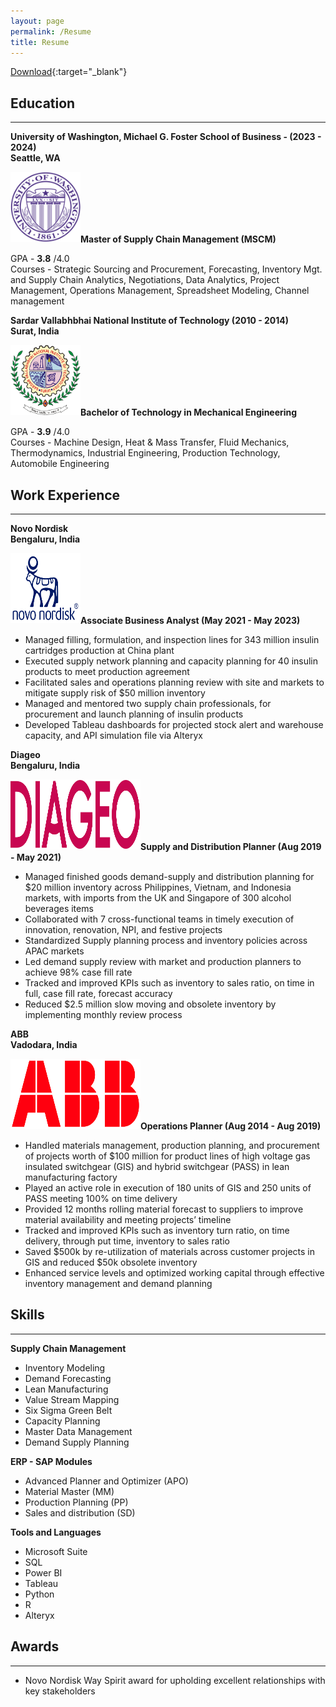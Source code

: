 ```yaml
---
layout: page
permalink: /Resume
title: Resume
---
```


[Download](https://drive.google.com/file/d/1kLxVUSjQzHid33PM0Ksk8rAnQ0Da5MRI/view?usp=drive_link){:target="_blank"}

## Education 
***

__University of Washington, Michael G. Foster School of Business - (2023 - 2024)__<br>
__Seattle, WA__ <br>
<p class="full-width"><img src="/public/University_of_Washington_seal.png" style="width:7rem;height:7rem" align="left"/></p><br><br><br><br><br>

 __Master of Supply Chain Management (MSCM)__<br>
 
 GPA - __3.8__ /4.0 <br>
 Courses - Strategic Sourcing and Procurement, Forecasting, Inventory Mgt. and Supply Chain Analytics, Negotiations, Data
 Analytics, Project Management, Operations Management, Spreadsheet Modeling, Channel management<br>

__Sardar Vallabhbhai National Institute of Technology (2010 - 2014)__<br>
__Surat, India__ <br>
<p class="full-width"><img src="/public/NIT_Surat_Logo.png" style="width:7rem;height:7rem" align="left"/></p><br><br><br><br><br>

 __Bachelor of Technology in Mechanical Engineering__ <br>

 GPA - __3.9__ /4.0 <br>
 Courses - Machine Design, Heat & Mass Transfer, Fluid Mechanics, Thermodynamics, Industrial Engineering, Production Technology, Automobile Engineering<br>

## Work Experience 
***

__Novo Nordisk__<br>
__Bengaluru, India__<br>
<p class="full-width"><img src="/public/Novo_Nordisk_-_Logo.svg.png" style="width:7rem;height:7rem" align="left"/></p><br><br><br><br><br>

 __Associate Business Analyst (May 2021 - May 2023)__ <br>

- Managed filling, formulation, and inspection lines for 343 million insulin cartridges production at China plant
- Executed supply network planning and capacity planning for 40 insulin products to meet production agreement
- Facilitated sales and operations planning review with site and markets to mitigate supply risk of $50 million inventory
- Managed and mentored two supply chain professionals, for procurement and launch planning of insulin products
- Developed Tableau dashboards for projected stock alert and warehouse capacity, and API simulation file via Alteryx


__Diageo__<br>
__Bengaluru, India__<br>
<p class="full-width"><img src="/public/Diageo.svg.png" style="width:13rem;height:7rem" align="left"/></p><br><br><br><br><br>

 __Supply and Distribution Planner (Aug 2019 - May 2021)__ <br>

- Managed finished goods demand-supply and distribution planning for $20 million inventory across Philippines, Vietnam, and Indonesia markets, with imports from the UK and Singapore of 300 alcohol beverages items
- Collaborated with 7 cross-functional teams in timely execution of innovation, renovation, NPI, and festive projects
- Standardized Supply planning process and inventory policies across APAC markets
- Led demand supply review with market and production planners to achieve 98% case fill rate
- Tracked and improved KPIs such as inventory to sales ratio, on time in full, case fill rate, forecast accuracy
- Reduced $2.5 million slow moving and obsolete inventory by implementing monthly review process

__ABB__<br>
__Vadodara, India__<br>
<p class="full-width"><img src="/public/2560px-ABB_logo.svg.png" style="width:13rem;height:7rem" align="left"/></p><br><br><br><br><br>

 __Operations Planner (Aug 2014 - Aug 2019)__ <br>

- Handled materials management, production planning, and procurement of projects worth of $100 million for product lines of high voltage gas insulated switchgear (GIS) and hybrid switchgear (PASS) in lean manufacturing factory
- Played an active role in execution of 180 units of GIS and 250 units of PASS meeting 100% on time delivery
- Provided 12 months rolling material forecast to suppliers to improve material availability and meeting projects’ timeline
- Tracked and improved KPIs such as inventory turn ratio, on time delivery, through put time, inventory to sales ratio
- Saved $500k by re-utilization of materials across customer projects in GIS and reduced $50k obsolete inventory
- Enhanced service levels and optimized working capital through effective inventory management and demand planning

## Skills 
***

__Supply Chain Management__ 
- Inventory Modeling
- Demand Forecasting
- Lean Manufacturing
- Value Stream Mapping
- Six Sigma Green Belt
- Capacity Planning
- Master Data Management
- Demand Supply Planning

__ERP - SAP Modules__
- Advanced Planner and Optimizer (APO)
- Material Master (MM)
- Production Planning (PP)
- Sales and distribution (SD)

__Tools and Languages__
- Microsoft Suite
- SQL
- Power BI
- Tableau
- Python
- R
- Alteryx

## Awards	
***

- Novo Nordisk Way Spirit award for upholding excellent relationships with key stakeholders

